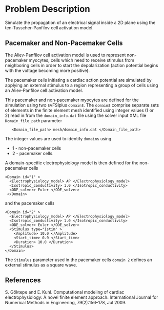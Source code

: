 
# **Problem Description**

Simulate the propagation of an electrical signal inside a 2D plane using the ten-Tusscher-Panfilov cell activation model.

## Pacemaker and Non-Pacemaker Cells

The Aliev-Panfilov cell activation model is used to represent non-pacemaker myocytes, cells which need to receive stimulus from neighboring cells in order to start the depolarization (action potential begins with the voltage becoming more positive). 

The pacemaker cells initiating a cardiac action potential are simulated by applying an external stimulus to a region representing a group of cells using an Aliev-Panfilov cell activation model. 

This pacemaker and non-pacemaker myocytes are defined for the simulation using two svFSIplus `domain`s. The `domain`s comprise separate sets of elements in the finite element mesh identified using integer values (1 or 2) read in from the `domain_info.dat` file using the solver input XML file `Domain_file_path` parameter

```
   <Domain_file_path> mesh/domain_info.dat </Domain_file_path> 
```

The integer values are used to identify `domain`s using
- 1 - non-pacemaker cells
- 2 - pacemaker cells.

A domain-specific electrophysiology model is then defined for the non-pacemaker cells 
```
<Domain id="1" >
  <Electrophysiology_model> AP </Electrophysiology_model>
  <Isotropic_conductivity> 1.0 </Isotropic_conductivity>
  <ODE_solver> Euler </ODE_solver>
 </Domain>
```
and the pacemaker cells
```
<Domain id="2" >
  <Electrophysiology_model> AP </Electrophysiology_model>
  <Isotropic_conductivity> 1.0 </Isotropic_conductivity>
  <ODE_solver> Euler </ODE_solver>
  <Stimulus type="Istim" >
    <Amplitude> 10.0 </Amplitude>
    <Start_time> 0.0 </Start_time>
    <Duration> 10.0 </Duration>
  </Stimulus>
</Domain>
```

The `Stimulus` parameter used in the pacemaker cells `domain 2` defines an external stimulus as a square wave.


## References
S. Göktepe and E. Kuhl. Computational modeling of cardiac electrophysiology: A novel finite
element approach. International Journal for Numerical Methods in Engineering, 79(2):156–178, Jul 2009.


